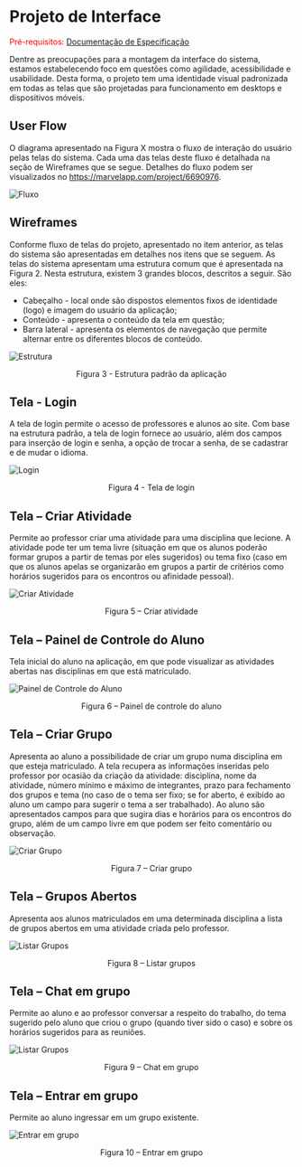 
# Projeto de Interface

<span style="color:red">Pré-requisitos: <a href="2-Especificação do Projeto.md"> Documentação de Especificação</a></span>

Dentre as preocupações para a montagem da interface do sistema, estamos estabelecendo foco em questões como agilidade, acessibilidade e usabilidade. Desta forma, o projeto tem uma identidade visual padronizada em todas as telas que são projetadas para funcionamento em desktops e dispositivos móveis.

## User Flow
O diagrama apresentado na Figura X mostra o fluxo de interação do usuário pelas telas do sistema. Cada uma das telas deste fluxo é detalhada na seção de Wireframes que se segue. Detalhes do fluxo podem ser visualizados no https://marvelapp.com/project/6690976.

![Fluxo](img/fluxo.png)

## Wireframes
Conforme fluxo de telas do projeto, apresentado no item anterior, as telas do sistema são apresentadas em detalhes nos itens que se seguem. As telas do sistema apresentam uma estrutura comum que é apresentada na Figura 2. Nesta estrutura, existem 3 grandes blocos, descritos a seguir. São eles:
- Cabeçalho - local onde são dispostos elementos fixos de identidade (logo) e imagem do usuário da aplicação;
- Conteúdo - apresenta o conteúdo da tela em questão;
- Barra lateral - apresenta os elementos de navegação que permite alternar entre os diferentes blocos de conteúdo.

![Estrutura](img/3.estrutura.png)
<p align=center>Figura 3 - Estrutura padrão da aplicação</p>

## Tela - Login
A tela de login permite o acesso de professores e alunos ao site. Com base na estrutura padrão, a tela de login fornece ao usuário, além dos campos para inserção de login e senha, a opção de trocar a senha, de se cadastrar e de mudar o idioma.

![Login](img/4.login.png)
<p align=center>Figura 4 - Tela de login</p>

## Tela – Criar Atividade
Permite ao professor criar uma atividade para uma disciplina que lecione. A atividade pode ter um tema livre (situação em que os alunos poderão formar grupos a partir de temas por eles sugeridos) ou tema fixo (caso em que os alunos apelas se organizarão em grupos a partir de critérios como horários sugeridos para os encontros ou afinidade pessoal). 

![Criar Atividade](img/5.criar-atividade.png)
<p align=center>Figura 5 – Criar atividade</p>

## Tela – Painel de Controle do Aluno
Tela inicial do aluno na aplicação, em que pode visualizar as atividades abertas nas disciplinas em que está matriculado.

![Painel de Controle do Aluno](img/6.atividades-abertas.png)
<p align=center>Figura 6 – Painel de controle do aluno</p>

## Tela – Criar Grupo
Apresenta ao aluno a possibilidade de criar um grupo numa disciplina em que esteja matriculado. A tela recupera as informações inseridas pelo professor por ocasião da criação da atividade: disciplina, nome da atividade, número mínimo e máximo de integrantes, prazo para fechamento dos grupos e tema (no caso de o tema ser fixo; se for aberto, é exibido ao aluno um campo para sugerir o tema a ser trabalhado). Ao aluno são apresentados campos para que sugira dias e horários para os encontros do grupo, além de um campo livre em que podem ser feito comentário ou observação.

![Criar Grupo](img/7.criar-grupo.png)
<p align=center>Figura 7 – Criar grupo</p>
  
## Tela – Grupos Abertos
Apresenta aos alunos matriculados em uma determinada disciplina a lista de grupos abertos em uma atividade criada pelo professor.

![Listar Grupos](img/8.listar-grupos.png)
<p align=center>Figura 8 – Listar grupos</p>

## Tela – Chat em grupo
Permite ao aluno e ao professor conversar a respeito do trabalho, do tema sugerido pelo aluno que criou o grupo (quando tiver sido o caso) e sobre os horários sugeridos para as reuniões. 

![Listar Grupos](img/9.grupos-abertos.png)
<p align=center>Figura 9 – Chat em grupo</p>

## Tela – Entrar em grupo
Permite ao aluno ingressar em um grupo existente.

![Entrar em grupo](img/10.entrar-em-grupo.png)
<p align=center>Figura 10 – Entrar em grupo</p>
